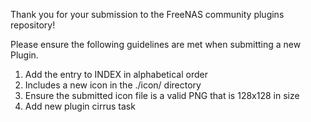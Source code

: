 Thank you for your submission to the FreeNAS community plugins repository!

Please ensure the following guidelines are met when submitting a new Plugin.

1. Add the entry to INDEX in alphabetical order
2. Includes a new icon in the ./icon/ directory
3. Ensure the submitted icon file is a valid PNG that is 128x128 in size
4. Add new plugin cirrus task